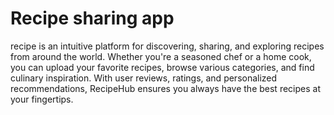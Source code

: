 # Recipe sharing app
 recipe  is an intuitive platform for discovering, sharing, and exploring recipes from around the world. Whether you're a seasoned chef or a home cook, you can upload your favorite recipes, browse various categories, and find culinary inspiration. With user reviews, ratings, and personalized recommendations, RecipeHub ensures you always have the best recipes at your fingertips.

